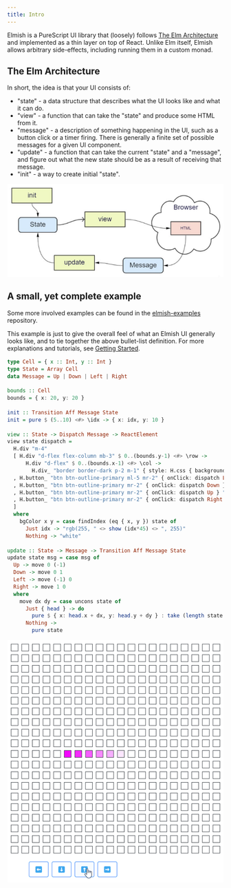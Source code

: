 ```yaml
---
title: Intro
---
```


Elmish is a PureScript UI library that (loosely) follows [The Elm
Architecture](https://guide.elm-lang.org/architecture/) and implemented as a
thin layer on top of React. Unlike Elm itself, Elmish allows arbitrary
side-effects, including running them in a custom monad.

## The Elm Architecture

In short, the idea is that your UI consists of:

* "state" - a data structure that describes what the UI looks like and what it
  can do.
* "view" - a function that can take the "state" and produce some HTML from it.
* "message" - a description of something happening in the UI, such as a button click or
  a timer firing. There is generally a finite set of possible messages for a given UI
  component.
* "update" - a function that can take the current "state" and a "message", and figure out
  what the new state should be as a result of receiving that message.
* "init" - a way to create initial "state".

![Flow Diagram](diagram.png)

## A small, yet complete example

Some more involved examples can be found in the
[elmish-examples](https://github.com/collegevine/purescript-elmish-examples)
repository.

This example is just to give the overall feel of what an Elmish UI generally
looks like, and to tie together the above bullet-list definition. For more
explanations and tutorials, see [Getting Started](getting-started.md).

```haskell
type Cell = { x :: Int, y :: Int }
type State = Array Cell
data Message = Up | Down | Left | Right

bounds :: Cell
bounds = { x: 20, y: 20 }

init :: Transition Aff Message State
init = pure $ (5..10) <#> \idx -> { x: idx, y: 10 }

view :: State -> Dispatch Message -> ReactElement
view state dispatch =
  H.div "m-4"
  [ H.div "d-flex flex-column mb-3" $ 0..(bounds.y-1) <#> \row ->
      H.div "d-flex" $ 0..(bounds.x-1) <#> \col ->
        H.div_ "border border-dark p-2 m-1" { style: H.css { background: bgColor col row } } ""
  , H.button_ "btn btn-outline-primary ml-5 mr-2" { onClick: dispatch Left } "⬅️"
  , H.button_ "btn btn-outline-primary mr-2" { onClick: dispatch Down } "⬇️"
  , H.button_ "btn btn-outline-primary mr-2" { onClick: dispatch Up } "⬆️"
  , H.button_ "btn btn-outline-primary mr-2" { onClick: dispatch Right } "➡️"
  ]
  where
    bgColor x y = case findIndex (eq { x, y }) state of
      Just idx -> "rgb(255, " <> show (idx*45) <> ", 255)"
      Nothing -> "white"

update :: State -> Message -> Transition Aff Message State
update state msg = case msg of
  Up -> move 0 (-1)
  Down -> move 0 1
  Left -> move (-1) 0
  Right -> move 1 0
  where
    move dx dy = case uncons state of
      Just { head } -> do
        pure $ { x: head.x + dx, y: head.y + dy } : take (length state - 1) state
      Nothing ->
        pure state
```

![Example](example.gif)
